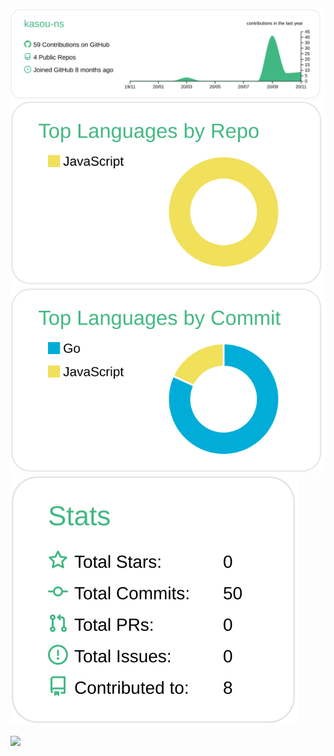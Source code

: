 [![](https://github.com/kasou-ns/kasou-ns/blob/master/profile-summary-card-output/vue/0-profile-details.svg)](https://github.com/vn7n24fzkq/github-profile-summary-cards)
[![](https://github.com/kasou-ns/kasou-ns/blob/master/profile-summary-card-output/vue/1-repos-per-language.svg)](https://github.com/vn7n24fzkq/github-profile-summary-cards)
[![](https://github.com/kasou-ns/kasou-ns/blob/master/profile-summary-card-output/vue/2-most-commit-language.svg)](https://github.com/vn7n24fzkq/github-profile-summary-cards)
[![](https://github.com/kasou-ns/kasou-ns/blob/master/profile-summary-card-output/vue/3-stats.svg)](https://github.com/vn7n24fzkq/github-profile-summary-cards)

![](https://komarev.com/ghpvc/?username=kasou-ns&color=green)